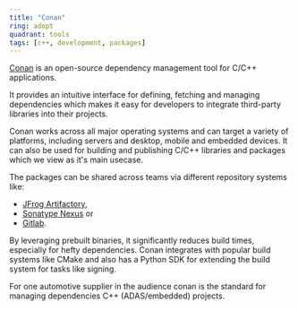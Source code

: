 ```yaml
---
title: "Conan"
ring: adopt
quadrant: tools
tags: [c++, development, packages]
---
```


[Conan](https://conan.io/) is an open-source dependency management tool for C/C++ applications.

It provides an intuitive interface for defining, fetching and managing dependencies which makes it easy for developers to integrate third-party libraries into their projects.

Conan works across all major operating systems and can target a variety of platforms, including servers and desktop, mobile and embedded devices. It can also be used for building and publishing C/C++ libraries and packages which we view as it's main usecase.

The packages can be shared across teams via different repository systems like:

* [JFrog Artifactory](https://jfrog.com/community/open-source/),
* [Sonatype Nexus](https://github.com/sonatype/nexus-public) or
* [Gitlab](https://docs.gitlab.com/ee/user/packages/conan_repository/).

By leveraging prebuilt binaries, it significantly reduces build times, especially for hefty dependencies. Conan integrates with popular build systems like CMake and also has a Python SDK for extending the build system for tasks like signing.

For one automotive supplier in the audience conan is the standard for managing dependencies C++ (ADAS/embedded) projects.
